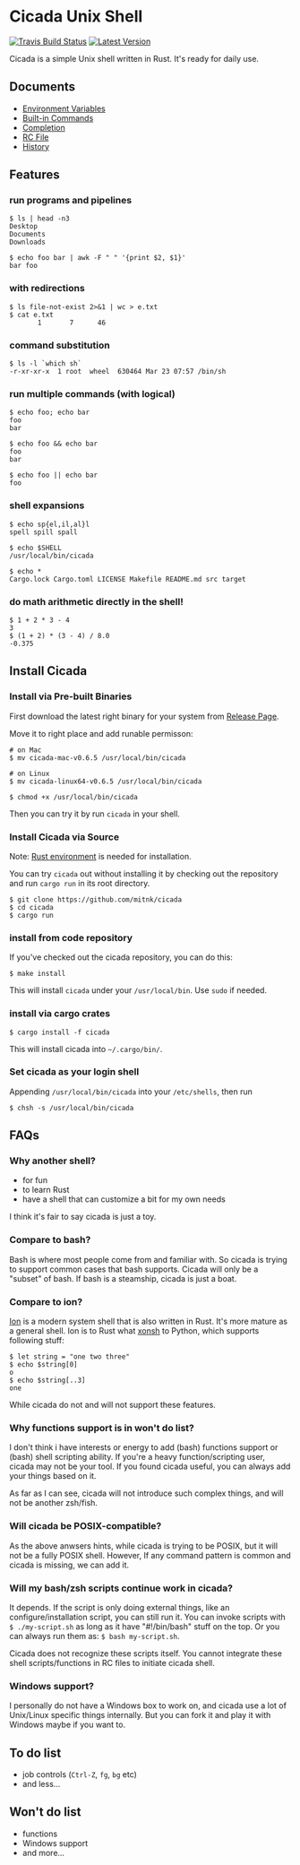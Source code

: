 # Cicada Unix Shell

[![Travis Build Status](https://api.travis-ci.org/mitnk/cicada.svg?branch=master)](https://travis-ci.org/mitnk/cicada)
[![Latest Version](https://img.shields.io/crates/v/cicada.svg)](https://crates.io/crates/cicada)

Cicada is a simple Unix shell written in Rust. It's ready for daily use.

## Documents

- [Environment Variables](https://github.com/mitnk/cicada/tree/master/docs/envs.md)
- [Built-in Commands](https://github.com/mitnk/cicada/tree/master/docs/built-in-cmd.md)
- [Completion](https://github.com/mitnk/cicada/tree/master/docs/completion.md)
- [RC File](https://github.com/mitnk/cicada/tree/master/docs/rc-file.md)
- [History](https://github.com/mitnk/cicada/tree/master/docs/history.md)

## Features

### run programs and pipelines

```
$ ls | head -n3
Desktop
Documents
Downloads

$ echo foo bar | awk -F " " '{print $2, $1}'
bar foo
```

### with redirections

```
$ ls file-not-exist 2>&1 | wc > e.txt
$ cat e.txt
       1       7      46
```

### command substitution

```
$ ls -l `which sh`
-r-xr-xr-x  1 root  wheel  630464 Mar 23 07:57 /bin/sh
```

### run multiple commands (with logical)

```
$ echo foo; echo bar
foo
bar

$ echo foo && echo bar
foo
bar

$ echo foo || echo bar
foo
```

### shell expansions

```
$ echo sp{el,il,al}l
spell spill spall

$ echo $SHELL
/usr/local/bin/cicada

$ echo *
Cargo.lock Cargo.toml LICENSE Makefile README.md src target
```

### do math arithmetic directly in the shell!

```
$ 1 + 2 * 3 - 4
3
$ (1 + 2) * (3 - 4) / 8.0
-0.375
```

## Install Cicada

### Install via Pre-built Binaries

First download the latest right binary for your system from
[Release Page](https://github.com/mitnk/cicada/releases).

Move it to right place and add runable permisson:

```
# on Mac
$ mv cicada-mac-v0.6.5 /usr/local/bin/cicada

# on Linux
$ mv cicada-linux64-v0.6.5 /usr/local/bin/cicada

$ chmod +x /usr/local/bin/cicada
```

Then you can try it by run `cicada` in your shell.

### Install Cicada via Source

Note: [Rust environment](https://rustup.rs/) is needed for installation.

You can try `cicada` out without installing it by checking out the repository
and run `cargo run` in its root directory.

```
$ git clone https://github.com/mitnk/cicada
$ cd cicada
$ cargo run
```

### install from code repository

If you've checked out the cicada repository, you can do this:

```
$ make install
```

This will install `cicada` under your `/usr/local/bin`. Use `sudo` if needed.

### install via cargo crates

```
$ cargo install -f cicada
```

This will install cicada into `~/.cargo/bin/`.

### Set cicada as your login shell

Appending `/usr/local/bin/cicada` into your `/etc/shells`, then run
```
$ chsh -s /usr/local/bin/cicada
```

## FAQs

### Why another shell?

- for fun
- to learn Rust
- have a shell that can customize a bit for my own needs

I think it's fair to say cicada is just a toy.

### Compare to bash?

Bash is where most people come from and familiar with. So cicada is trying to support common cases that bash supports. Cicada will only be a "subset" of bash. If bash is a steamship, cicada is just a boat.

### Compare to ion?

[Ion](https://github.com/redox-os/ion) is a modern system shell that is also written in Rust. It's more mature as a general shell. Ion is to Rust what [xonsh](http://xon.sh) to Python, which supports following stuff:
```
$ let string = "one two three"
$ echo $string[0]
o
$ echo $string[..3]
one
```
While cicada do not and will not support these features.

### Why functions support is in won't do list?

I don't think i have interests or energy to add (bash) functions support or (bash) shell scripting ability. If you're a heavy function/scripting user, cicada may not be your tool. If you found cicada useful, you can always add your things based on it.

As far as I can see, cicada will not introduce such complex things, and will not be another zsh/fish.

### Will cicada be POSIX-compatible?

As the above anwsers hints, while cicada is trying to be POSIX, but it will not be a fully POSIX shell. However, If any command pattern is common and cicada is missing, we can add it.

### Will my bash/zsh scripts continue work in cicada?

It depends. If the script is only doing external things, like an configure/installation script, you can still run it. You can invoke scripts with `$ ./my-script.sh` as long as it have "#!/bin/bash" stuff on the top. Or you can always run them as: `$ bash my-script.sh`.

Cicada does not recognize these scripts itself. You cannot integrate these shell scripts/functions in RC files to initiate cicada shell.

### Windows support?

I personally do not have a Windows box to work on, and cicada use a lot of Unix/Linux specific things internally. But you can fork it and play it with Windows maybe if you want to.


## To do list

- job controls (`Ctrl-Z`, `fg`, `bg` etc)
- and less...

## Won't do list

- functions
- Windows support
- and more...
